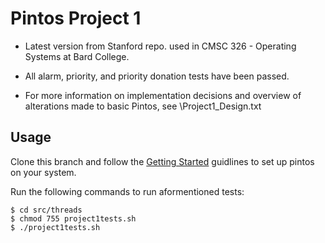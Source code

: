 # Pintos Project 1

- Latest version from Stanford repo. used in CMSC 326 - Operating Systems at Bard College.

- All alarm, priority, and priority donation tests have been passed.

- For more information on implementation decisions and overview of alterations made to basic Pintos, see \Project1_Design.txt

## Usage

Clone this branch and follow the [Getting Started](https://web.stanford.edu/class/cs140/projects/pintos/pintos_1.html) guidlines to set up pintos on your system.

Run the following commands to run aformentioned tests:

    $ cd src/threads
    $ chmod 755 project1tests.sh
    $ ./project1tests.sh
 
